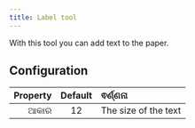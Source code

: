 ```yaml
---
title: Label tool
---
```


With this tool you can add text to the paper.

## Configuration

| Property | Default | ଵର୍ଣ୍ଣନା             |
| -------: | :-----: | :------------------- |
|     ଆକାର |    12   | The size of the text |
